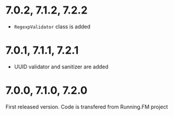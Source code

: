 7.0.2, 7.1.2, 7.2.2
===================
* `RegexpValidator` class is added

7.0.1, 7.1.1, 7.2.1
===================
* UUID validator and sanitizer are added

7.0.0, 7.1.0, 7.2.0
===================
First released version. Code is transfered from Running.FM project
